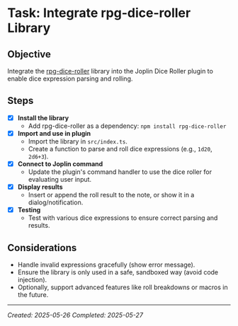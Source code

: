 # Task: Integrate rpg-dice-roller Library

## Objective
Integrate the [rpg-dice-roller](https://www.npmjs.com/package/rpg-dice-roller) library into the Joplin Dice Roller plugin to enable dice expression parsing and rolling.

## Steps
- [x] **Install the library**
  - Add rpg-dice-roller as a dependency: `npm install rpg-dice-roller`
- [x] **Import and use in plugin**
  - Import the library in `src/index.ts`.
  - Create a function to parse and roll dice expressions (e.g., `1d20`, `2d6+3`).
- [x] **Connect to Joplin command**
  - Update the plugin's command handler to use the dice roller for evaluating user input.
- [x] **Display results**
  - Insert or append the roll result to the note, or show it in a dialog/notification.
- [x] **Testing**
  - Test with various dice expressions to ensure correct parsing and results.

## Considerations
- Handle invalid expressions gracefully (show error message).
- Ensure the library is only used in a safe, sandboxed way (avoid code injection).
- Optionally, support advanced features like roll breakdowns or macros in the future.

---
*Created: 2025-05-26*
*Completed: 2025-05-27* 